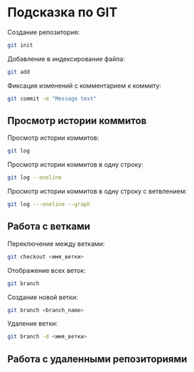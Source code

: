 # Подсказка по GIT

Создание репозитория:
```sh
git init
```
Добавление в индексирование файла:
```sh
git add
```
Фиксация изменений с комментарием к коммиту:
```sh
git commit -m "Message text"
```

## Просмотр истории коммитов

Просмотр истории коммитов:
```sh
git log
```
Просмотр истории коммитов в одну строку:
```sh
git log --oneline
```
Просмотр истории коммитов в одну строку с ветвлением:
```sh
git log ---oneline --graph
```

## Работа с ветками

Переключение между ветками:
```sh
git checkout <имя_ветки>
```
Отображение всех веток:
```sh
git branch
```
Создание новой ветки:
```sh
git branch <branch_name>
```
Удаление ветки:
```sh
git branch -d <имя_ветки>
```
## Работа с удаленными репозиториями

